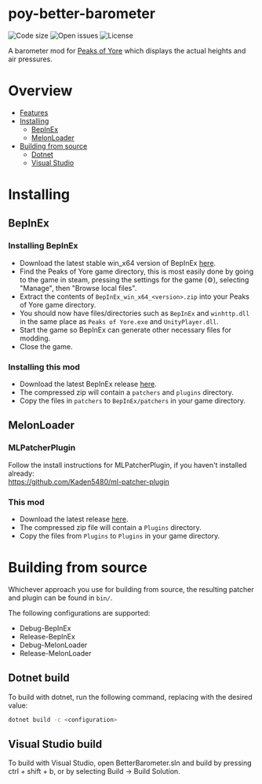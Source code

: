 # poy-better-barometer
![Code size](https://img.shields.io/github/languages/code-size/Kaden5480/poy-better-barometer?color=5c85d6)
![Open issues](https://img.shields.io/github/issues/Kaden5480/poy-better-barometer?color=d65c5c)
![License](https://img.shields.io/github/license/Kaden5480/poy-better-barometer?color=a35cd6)

A barometer mod for
[Peaks of Yore](https://store.steampowered.com/app/2236070/)
which displays the actual heights and air pressures.

# Overview
- [Features](#features)
- [Installing](#installing)
    - [BepInEx](#bepinex)
    - [MelonLoader](#melonloader)
- [Building from source](#building-from-source)
    - [Dotnet](#dotnet-build)
    - [Visual Studio](#visual-studio-build)

# Installing
## BepInEx
### Installing BepInEx
- Download the latest stable win_x64 version of BepInEx
[here](https://github.com/BepInEx/BepInEx/releases).
- Find the Peaks of Yore game directory, this is most easily done by going to the game in steam,
  pressing the settings for the game (⚙️), selecting "Manage", then "Browse local files".
- Extract the contents of `BepInEx_win_x64_<version>.zip` into your Peaks of Yore game directory.
- You should now have files/directories such as `BepInEx` and `winhttp.dll`
  in the same place as `Peaks of Yore.exe` and `UnityPlayer.dll`.
- Start the game so BepInEx can generate other necessary files for modding.
- Close the game.

### Installing this mod
- Download the latest BepInEx release
[here](https://github.com/Kaden5480/poy-better-barometer/releases).
- The compressed zip will contain a `patchers` and `plugins` directory.
- Copy the files in `patchers` to `BepInEx/patchers` in your game directory.

## MelonLoader
### MLPatcherPlugin
Follow the install instructions for MLPatcherPlugin, if you haven't installed already:<br>
https://github.com/Kaden5480/ml-patcher-plugin

### This mod
- Download the latest release
[here](https://github.com/Kaden5480/poy-better-barometer/releases).
- The compressed zip file will contain a `Plugins` directory.
- Copy the files from `Plugins` to `Plugins` in your game directory.

# Building from source
Whichever approach you use for building from source, the resulting
patcher and plugin can be found in `bin/`.

The following configurations are supported:
- Debug-BepInEx
- Release-BepInEx
- Debug-MelonLoader
- Release-MelonLoader

## Dotnet build
To build with dotnet, run the following command, replacing
<configuration> with the desired value:
```sh
dotnet build -c <configuration>
```

## Visual Studio build
To build with Visual Studio, open BetterBarometer.sln and build by pressing ctrl + shift + b,
or by selecting Build -> Build Solution.
